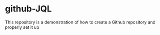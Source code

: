 # github-JQL
This repository is a demonstration of how to create a Github repository and properly set it up
